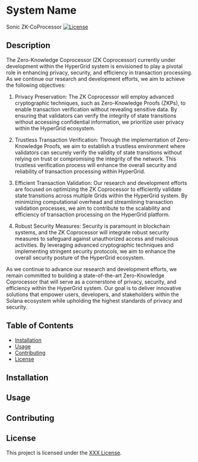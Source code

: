# System Name

Sonic ZK-CoProcessor
[![License]()](LICENSE)

## Description

The Zero-Knowledge Coprocessor (ZK Coprocessor) currently under development within the HyperGrid system is envisioned to play a pivotal role in enhancing privacy, security, and efficiency in transaction processing. As we continue our research and development efforts, we aim to achieve the following objectives:

1. Privacy Preservation: The ZK Coprocessor will employ advanced cryptographic techniques, such as Zero-Knowledge Proofs (ZKPs), to enable transaction verification without revealing sensitive data. By ensuring that validators can verify the integrity of state transitions without accessing confidential information, we prioritize user privacy within the HyperGrid ecosystem.

2. Trustless Transaction Verification: Through the implementation of Zero-Knowledge Proofs, we aim to establish a trustless environment where validators can securely verify the validity of state transitions without relying on trust or compromising the integrity of the network. This trustless verification process will enhance the overall security and reliability of transaction processing within HyperGrid.

3. Efficient Transaction Validation: Our research and development efforts are focused on optimizing the ZK Coprocessor to efficiently validate state transitions across multiple Grids within the HyperGrid system. By minimizing computational overhead and streamlining transaction validation processes, we aim to contribute to the scalability and efficiency of transaction processing on the HyperGrid platform.

4. Robust Security Measures: Security is paramount in blockchain systems, and the ZK Coprocessor will integrate robust security measures to safeguard against unauthorized access and malicious activities. By leveraging advanced cryptographic techniques and implementing stringent security protocols, we aim to enhance the overall security posture of the HyperGrid ecosystem.

As we continue to advance our research and development efforts, we remain committed to building a state-of-the-art Zero-Knowledge Coprocessor that will serve as a cornerstone of privacy, security, and efficiency within the HyperGrid system. Our goal is to deliver innovative solutions that empower users, developers, and stakeholders within the Solana ecosystem while upholding the highest standards of privacy and security.

## Table of Contents

- [Installation](#installation)
- [Usage](#usage)
- [Contributing](#contributing)
- [License](#license)

## Installation



## Usage



## Contributing



## License

This project is licensed under the [XXX License](LICENSE).